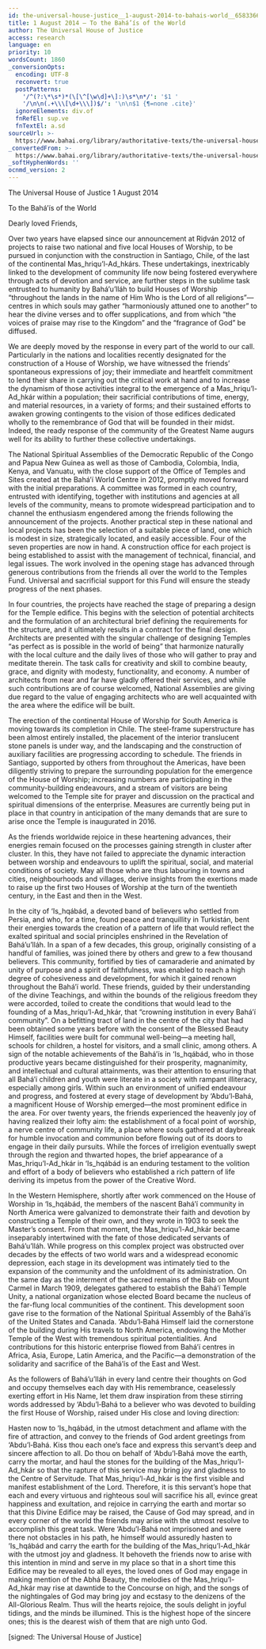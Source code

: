 ```yaml
---
id: the-universal-house-justice__1-august-2014-to-bahais-world__658336691__en
title: 1 August 2014 – To the Bahá’ís of the World
author: The Universal House of Justice
access: research
language: en
priority: 10
wordsCount: 1860
_conversionOpts:
  encoding: UTF-8
  reconvert: true
  postPatterns:
    '/^(?:\*\s*)*(\[\^[\w\d]+\]:)\s*\n*/': '$1 '
    '/\n\n(.+\\\[\d+\\\])$/': '\n\n$1 {¶=none .cite}'
  ignoreElements: div.of
  fnRefEl: sup.ve
  fnTextEl: a.sd
sourceUrl: >-
  https://www.bahai.org/library/authoritative-texts/the-universal-house-of-justice/messages/20140801_001/20140801_001.xhtml
_convertedFrom: >-
  https://www.bahai.org/library/authoritative-texts/the-universal-house-of-justice/messages/20140801_001/20140801_001.xhtml
_softHyphenWords: ''
ocnmd_version: 2
---
```

The Universal House of Justice
1 August 2014

To the Bahá’ís of the World

Dearly loved Friends,

Over two years have elapsed since our announcement at Riḍván 2012 of projects to raise two national and five local Houses of Worship, to be pursued in conjunction with the construction in Santiago, Chile, of the last of the continental Mas_hriqu’l-Ad_hkárs. These undertakings, inextricably linked to the development of community life now being fostered everywhere through acts of devotion and service, are further steps in the sublime task entrusted to humanity by Bahá’u’lláh to build Houses of Worship “throughout the lands in the name of Him Who is the Lord of all religions”—centres in which souls may gather “harmoniously attuned one to another” to hear the divine verses and to offer supplications, and from which “the voices of praise may rise to the Kingdom” and the “fragrance of God” be diffused.

We are deeply moved by the response in every part of the world to our call. Particularly in the nations and localities recently designated for the construction of a House of Worship, we have witnessed the friends’ spontaneous expressions of joy; their immediate and heartfelt commitment to lend their share in carrying out the critical work at hand and to increase the dynamism of those activities integral to the emergence of a Mas_hriqu’l-Ad_hkár within a population; their sacrificial contributions of time, energy, and material resources, in a variety of forms; and their sustained efforts to awaken growing contingents to the vision of those edifices dedicated wholly to the remembrance of God that will be founded in their midst. Indeed, the ready response of the community of the Greatest Name augurs well for its ability to further these collective undertakings.

The National Spiritual Assemblies of the Democratic Republic of the Congo and Papua New Guinea as well as those of Cambodia, Colombia, India, Kenya, and Vanuatu, with the close support of the Office of Temples and Sites created at the Bahá’í World Centre in 2012, promptly moved forward with the initial preparations. A committee was formed in each country, entrusted with identifying, together with institutions and agencies at all levels of the community, means to promote widespread participation and to channel the enthusiasm engendered among the friends following the announcement of the projects. Another practical step in these national and local projects has been the selection of a suitable piece of land, one which is modest in size, strategically located, and easily accessible. Four of the seven properties are now in hand. A construction office for each project is being established to assist with the management of technical, financial, and legal issues. The work involved in the opening stage has advanced through generous contributions from the friends all over the world to the Temples Fund. Universal and sacrificial support for this Fund will ensure the steady progress of the next phases.

In four countries, the projects have reached the stage of preparing a design for the Temple edifice. This begins with the selection of potential architects and the formulation of an architectural brief defining the requirements for the structure, and it ultimately results in a contract for the final design. Architects are presented with the singular challenge of designing Temples “as perfect as is possible in the world of being” that harmonize naturally with the local culture and the daily lives of those who will gather to pray and meditate therein. The task calls for creativity and skill to combine beauty, grace, and dignity with modesty, functionality, and economy. A number of architects from near and far have gladly offered their services, and while such contributions are of course welcomed, National Assemblies are giving due regard to the value of engaging architects who are well acquainted with the area where the edifice will be built.

The erection of the continental House of Worship for South America is moving towards its completion in Chile. The steel-frame superstructure has been almost entirely installed, the placement of the interior translucent stone panels is under way, and the landscaping and the construction of auxiliary facilities are progressing according to schedule. The friends in Santiago, supported by others from throughout the Americas, have been diligently striving to prepare the surrounding population for the emergence of the House of Worship; increasing numbers are participating in the community-building endeavours, and a stream of visitors are being welcomed to the Temple site for prayer and discussion on the practical and spiritual dimensions of the enterprise. Measures are currently being put in place in that country in anticipation of the many demands that are sure to arise once the Temple is inaugurated in 2016.

As the friends worldwide rejoice in these heartening advances, their energies remain focused on the processes gaining strength in cluster after cluster. In this, they have not failed to appreciate the dynamic interaction between worship and endeavours to uplift the spiritual, social, and material conditions of society. May all those who are thus labouring in towns and cities, neighbourhoods and villages, derive insights from the exertions made to raise up the first two Houses of Worship at the turn of the twentieth century, in the East and then in the West.

In the city of ‘Is_hqábád, a devoted band of believers who settled from Persia, and who, for a time, found peace and tranquillity in Turkistán, bent their energies towards the creation of a pattern of life that would reflect the exalted spiritual and social principles enshrined in the Revelation of Bahá’u’lláh. In a span of a few decades, this group, originally consisting of a handful of families, was joined there by others and grew to a few thousand believers. This community, fortified by ties of camaraderie and animated by unity of purpose and a spirit of faithfulness, was enabled to reach a high degree of cohesiveness and development, for which it gained renown throughout the Bahá’í world. These friends, guided by their understanding of the divine Teachings, and within the bounds of the religious freedom they were accorded, toiled to create the conditions that would lead to the founding of a Mas_hriqu’l-Ad_hkár, that “crowning institution in every Bahá’í community”. On a befitting tract of land in the centre of the city that had been obtained some years before with the consent of the Blessed Beauty Himself, facilities were built for communal well-being—a meeting hall, schools for children, a hostel for visitors, and a small clinic, among others. A sign of the notable achievements of the Bahá’ís in ‘Is_hqábád, who in those productive years became distinguished for their prosperity, magnanimity, and intellectual and cultural attainments, was their attention to ensuring that all Bahá’í children and youth were literate in a society with rampant illiteracy, especially among girls. Within such an environment of unified endeavour and progress, and fostered at every stage of development by ‘Abdu’l‑Bahá, a magnificent House of Worship emerged—the most prominent edifice in the area. For over twenty years, the friends experienced the heavenly joy of having realized their lofty aim: the establishment of a focal point of worship, a nerve centre of community life, a place where souls gathered at daybreak for humble invocation and communion before flowing out of its doors to engage in their daily pursuits. While the forces of irreligion eventually swept through the region and thwarted hopes, the brief appearance of a Mas_hriqu’l-Ad_hkár in ‘Is_hqábád is an enduring testament to the volition and effort of a body of believers who established a rich pattern of life deriving its impetus from the power of the Creative Word.

In the Western Hemisphere, shortly after work commenced on the House of Worship in ‘Is_hqábád, the members of the nascent Bahá’í community in North America were galvanized to demonstrate their faith and devotion by constructing a Temple of their own, and they wrote in 1903 to seek the Master’s consent. From that moment, the Mas_hriqu’l-Ad_hkár became inseparably intertwined with the fate of those dedicated servants of Bahá’u’lláh. While progress on this complex project was obstructed over decades by the effects of two world wars and a widespread economic depression, each stage in its development was intimately tied to the expansion of the community and the unfoldment of its administration. On the same day as the interment of the sacred remains of the Báb on Mount Carmel in March 1909, delegates gathered to establish the Bahá’í Temple Unity, a national organization whose elected Board became the nucleus of the far-flung local communities of the continent. This development soon gave rise to the formation of the National Spiritual Assembly of the Bahá’ís of the United States and Canada. ‘Abdu’l‑Bahá Himself laid the cornerstone of the building during His travels to North America, endowing the Mother Temple of the West with tremendous spiritual potentialities. And contributions for this historic enterprise flowed from Bahá’í centres in Africa, Asia, Europe, Latin America, and the Pacific—a demonstration of the solidarity and sacrifice of the Bahá’ís of the East and West.

As the followers of Bahá’u’lláh in every land centre their thoughts on God and occupy themselves each day with His remembrance, ceaselessly exerting effort in His Name, let them draw inspiration from these stirring words addressed by ‘Abdu’l‑Bahá to a believer who was devoted to building the first House of Worship, raised under His close and loving direction:

Hasten now to ‘Is_hqábád, in the utmost detachment and aflame with the fire of attraction, and convey to the friends of God ardent greetings from ‘Abdu’l‑Bahá. Kiss thou each one’s face and express this servant’s deep and sincere affection to all. Do thou on behalf of ‘Abdu’l‑Bahá move the earth, carry the mortar, and haul the stones for the building of the Mas_hriqu’l-Ad_hkár so that the rapture of this service may bring joy and gladness to the Centre of Servitude. That Mas_hriqu’l-Ad_hkár is the first visible and manifest establishment of the Lord. Therefore, it is this servant’s hope that each and every virtuous and righteous soul will sacrifice his all, evince great happiness and exultation, and rejoice in carrying the earth and mortar so that this Divine Edifice may be raised, the Cause of God may spread, and in every corner of the world the friends may arise with the utmost resolve to accomplish this great task. Were ‘Abdu’l‑Bahá not imprisoned and were there not obstacles in his path, he himself would assuredly hasten to ‘Is_hqábád and carry the earth for the building of the Mas_hriqu’l-Ad_hkár with the utmost joy and gladness. It behoveth the friends now to arise with this intention in mind and serve in my place so that in a short time this Edifice may be revealed to all eyes, the loved ones of God may engage in making mention of the Abhá Beauty, the melodies of the Mas_hriqu’l-Ad_hkár may rise at dawntide to the Concourse on high, and the songs of the nightingales of God may bring joy and ecstasy to the denizens of the All-Glorious Realm. Thus will the hearts rejoice, the souls delight in joyful tidings, and the minds be illumined. This is the highest hope of the sincere ones; this is the dearest wish of them that are nigh unto God.

\[signed: The Universal House of Justice\]
